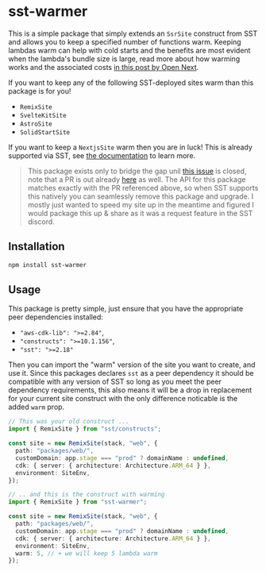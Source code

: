 # sst-warmer

This is a simple package that simply extends an `SsrSite` construct from SST and allows you to keep a specified number of functions warm. Keeping lambdas warm can help with cold starts and the benefits are most evident when the lambda's bundle size is large, read more about how warming works and the associated costs [in this post by Open Next](https://github.com/serverless-stack/open-next#how-warming-works).

If you want to keep any of the following SST-deployed sites warm than this package is for you!

- `RemixSite`
- `SvelteKitSite`
- `AstroSite`
- `SolidStartSite`

If you want to keep a `NextjsSite` warm then you are in luck! This is already supported via SST, see [the documentation](https://docs.sst.dev/constructs/NextjsSite#warming) to learn more.

> This package exists only to bridge the gap unil [this issue](https://github.com/serverless-stack/sst/issues/2988) is closed, note that a PR is out already [here](https://github.com/serverless-stack/sst/pull/2996) as well. The API for this package matches exactly with the PR referenced above, so when SST supports this natively you can seamlessly remove this package and upgrade. I mostly just wanted to speed my site up in the meantime and figured I would package this up & share as it was a request feature in the SST discord.

## Installation

```bash
npm install sst-warmer
```

## Usage

This package is pretty simple, just ensure that you have the appropriate peer dependencies installed:

- `"aws-cdk-lib": ">=2.84"`,
- `"constructs": ">=10.1.156"`,
- `"sst": ">=2.18"`

Then you can import the "warm" version of the site you want to create, and use it. Since this packages declares `sst` as a peer dependency it should be compatible with any version of SST so long as you meet the peer dependency requirements, this also means it will be a drop in replacement for your current site construct with the only difference noticable is the added `warm` prop.

```ts
// This was your old construct ...
import { RemixSite } from "sst/constructs";

const site = new RemixSite(stack, "web", {
  path: "packages/web/",
  customDomain: app.stage === "prod" ? domainName : undefined,
  cdk: { server: { architecture: Architecture.ARM_64 } },
  environment: SiteEnv,
});

// .. and this is the construct with warming
import { RemixSite } from "sst-warmer";

const site = new RemixSite(stack, "web", {
  path: "packages/web/",
  customDomain: app.stage === "prod" ? domainName : undefined,
  cdk: { server: { architecture: Architecture.ARM_64 } },
  environment: SiteEnv,
  warm: 5, // + we will keep 5 lambda warm
});
```

